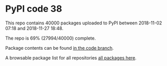 # PyPI code 38

This repo contains 40000 packages uploaded to PyPI between 
2018-11-02 07:18 and 2018-11-27 18:48.

The repo is 69% (27994/40000) complete.

Package contents can be found [in the code branch](https://github.com/pypi-data/pypi-mirror-38/tree/code/packages).

A browsable package list for all repositories [all packages here](https://pypi-data.github.io/website/repositories/pypi-mirror-38).


